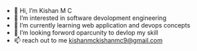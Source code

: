 - 👋 Hi, I’m  Kishan M C
- 👀 I’m interested in software devolopment engineering
- 🌱 I’m currently learning  web application and devops concepts
- 💞️ I’m looking forword oparcunity to devlop my skill
- 📫 reach out to me kishanmckishanmc9@gmail.com


<!---
kishanmc301/kishanmc301 is a ✨ special ✨ repository because its `README.md` (this file) appears on your GitHub profile.
You can click the Preview link to take a look at your changes.
--->
